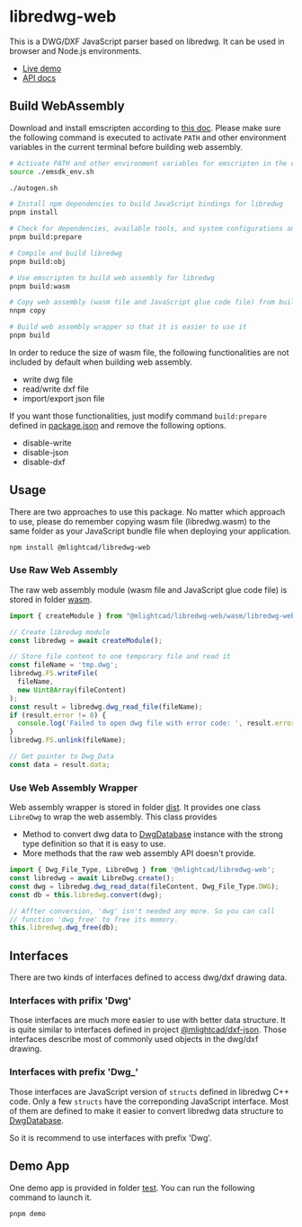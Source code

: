 # libredwg-web

This is a DWG/DXF JavaScript parser based on libredwg. It can be used in browser and Node.js environments. 

- [Live demo](https://mlight-lee.github.io/libredwg-web/)
- [API docs](https://mlight-lee.github.io/libredwg-web/docs/)

## Build WebAssembly

Download and install emscripten according to [this doc](https://emscripten.org/docs/getting_started/downloads.html). Please make sure the following command is executed to activate `PATH` and other environment variables in the current terminal before building web assembly.

```bash
# Activate PATH and other environment variables for emscripten in the current terminal
source ./emsdk_env.sh

./autogen.sh

# Install npm dependencies to build JavaScript bindings for libredwg
pnpm install

# Check for dependencies, available tools, and system configurations and prepare the software package for building libredwg on a specific system
pnpm build:prepare

# Compile and build libredwg
pnpm build:obj

# Use emscripten to build web assembly for libredwg
pnpm build:wasm

# Copy web assembly (wasm file and JavaScript glue code file) from build directory to distribution directory of this package
nnpm copy

# Build web assembly wrapper so that it is easier to use it
pnpm build
```

In order to reduce the size of wasm file, the following functionalities are not included by default when building web assembly.

- write dwg file
- read/write dxf file
- import/export json file

If you want those functionalities, just modify command `build:prepare` defined in [package.json](./package.json) and remove the following options.

- disable-write
- disable-json
- disable-dxf

## Usage

There are two approaches to use this package. No matter which approach to use, please do remember copying wasm file (libredwg.wasm) to the same folder as your JavaScript bundle file when deploying your application. 

```bash
npm install @mlightcad/libredwg-web
```

### Use Raw Web Assembly

The raw web assembly module (wasm file and JavaScript glue code file) is stored in folder [wasm](./wasm/). 

```javascript
import { createModule } from "@mlightcad/libredwg-web/wasm/libredwg-web.js";

// Create libredwg module
const libredwg = await createModule();

// Store file content to one temporary file and read it
const fileName = 'tmp.dwg';
libredwg.FS.writeFile(
  fileName,
  new Uint8Array(fileContent)
);
const result = libredwg.dwg_read_file(fileName);
if (result.error != 0) {
  console.log('Failed to open dwg file with error code: ', result.error);
}
libredwg.FS.unlink(fileName);

// Get pointer to Dwg_Data
const data = result.data;
```

### Use Web Assembly Wrapper

Web assembly wrapper is stored in folder [dist](./dist/). It provides one class `LibreDwg` to wrap the web assembly. This class provides

- Method to convert dwg data to [DwgDatabase](https://mlight-lee.github.io/libredwg-web/docs/interfaces/database_database.DwgDatabase.html) instance with the strong type definition so that it is easy to use.
- More methods that the raw web assembly API doesn't provide. 

```typescript
import { Dwg_File_Type, LibreDwg } from '@mlightcad/libredwg-web';
const libredwg = await LibreDwg.create();
const dwg = libredwg.dwg_read_data(fileContent, Dwg_File_Type.DWG);
const db = this.libredwg.convert(dwg);

// Affter conversion, 'dwg' isn't needed any more. So you can call
// function 'dwg_free' to free its memory.
this.libredwg.dwg_free(db);
```

## Interfaces

There are two kinds of interfaces defined to access dwg/dxf drawing data. 

### Interfaces with prifix 'Dwg'

Those interfaces are much more easier to use with better data structure. It is quite similar to interfaces defined in project [@mlightcad/dxf-json](https://github.com/mlight-lee/dxf-json). Those interfaces describe most of commonly used objects in the dwg/dxf drawing.

### Interfaces with prefix 'Dwg_'

Those interfaces are JavaScript version of `structs` defined in libredwg C++ code. Only a few `structs` have the correponding JavaScript interface. Most of them are defined to make it easier to convert libredwg data structure to [DwgDatabase](https://mlight-lee.github.io/libredwg-web/docs/interfaces/database_database.DwgDatabase.html).

So it is recommend to use interfaces with prefix 'Dwg'.

## Demo App

One demo app is provided in folder [test](./test/). You can run the following command to launch it.

```javascript
pnpm demo
```